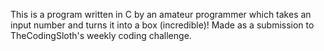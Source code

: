 This is a program written in C by an amateur programmer which takes an input number and turns it into a box (incredible)! Made as a submission to TheCodingSloth's weekly coding challenge.
